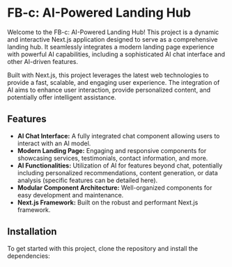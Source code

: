# FB-c: AI-Powered Landing Hub

Welcome to the FB-c: AI-Powered Landing Hub! This project is a dynamic and interactive Next.js application designed to serve as a comprehensive landing hub. It seamlessly integrates a modern landing page experience with powerful AI capabilities, including a sophisticated AI chat interface and other AI-driven features.

Built with Next.js, this project leverages the latest web technologies to provide a fast, scalable, and engaging user experience. The integration of AI aims to enhance user interaction, provide personalized content, and potentially offer intelligent assistance.

## Features

- **AI Chat Interface:** A fully integrated chat component allowing users to interact with an AI model.
- **Modern Landing Page:** Engaging and responsive components for showcasing services, testimonials, contact information, and more.
- **AI Functionalities:** Utilization of AI for features beyond chat, potentially including personalized recommendations, content generation, or data analysis (specific features can be detailed here).
- **Modular Component Architecture:** Well-organized components for easy development and maintenance.
- **Next.js Framework:** Built on the robust and performant Next.js framework.

## Installation

To get started with this project, clone the repository and install the dependencies:




